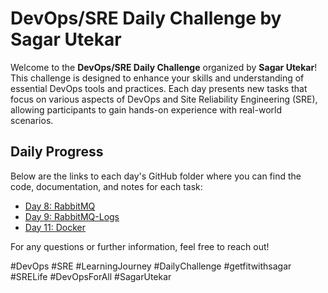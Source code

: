 # DevOps/SRE Daily Challenge by Sagar Utekar
Welcome to the **DevOps/SRE Daily Challenge** organized by **Sagar Utekar**! This challenge is designed to enhance your skills and understanding of essential DevOps tools and practices. Each day presents new tasks that focus on various aspects of DevOps and Site Reliability Engineering (SRE), allowing participants to gain hands-on experience with real-world scenarios.

## Daily Progress 
Below are the links to each day's GitHub folder where you can find the code, documentation, and notes for each task:  

- [Day 8: RabbitMQ](https://github.com/prath-void/devops-sre-challenge/tree/master/8-RabbitMQ)
- [Day 9: RabbitMQ-Logs](https://github.com/prath-void/devops-sre-challenge/tree/master/9-RabbitMQ-logs)
- [Day 11: Docker](https://github.com/prath-void/devops-sre-challenge/tree/master/11-Docker)

For any questions or further information, feel free to reach out!

#DevOps #SRE #LearningJourney #DailyChallenge #getfitwithsagar #SRELife #DevOpsForAll #SagarUtekar

